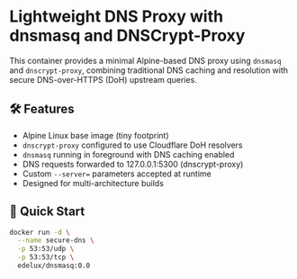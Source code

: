 
# Lightweight DNS Proxy with dnsmasq and DNSCrypt-Proxy

This container provides a minimal Alpine-based DNS proxy using `dnsmasq` and `dnscrypt-proxy`, combining traditional DNS caching and resolution with secure DNS-over-HTTPS (DoH) upstream queries.

## 🛠 Features

- Alpine Linux base image (tiny footprint)
- `dnscrypt-proxy` configured to use Cloudflare DoH resolvers
- `dnsmasq` running in foreground with DNS caching enabled
- DNS requests forwarded to 127.0.0.1:5300 (dnscrypt-proxy)
- Custom `--server=` parameters accepted at runtime
- Designed for multi-architecture builds

## 🚀 Quick Start

```zsh
docker run -d \
  --name secure-dns \
  -p 53:53/udp \
  -p 53:53/tcp \
  edelux/dnsmasq:0.0
```
